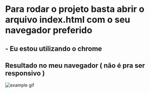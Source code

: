 # Para rodar o projeto basta abrir o arquivo index.html com o seu navegador preferido

## - Eu estou utilizando o chrome

## Resultado no meu navegador ( não é pra ser responsivo )

<img src="./example-gif.gif" alt="example gif">
